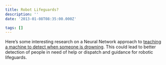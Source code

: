 ```yaml
---
title: Robot Lifeguards?
description: ''
date: '2013-01-08T08:35:00.000Z'

tags: []
---
```


Here’s some interesting research on a Neural Network approach to [teaching a machine to detect when someone is drowning](http://www.newscientist.com/article/mg21728985.700-ai-lifeguard-could-save-young-swimmers-from-drowning.html). This could lead to better detection of people in need of help or dispatch and guidance for robotic lifeguards.
